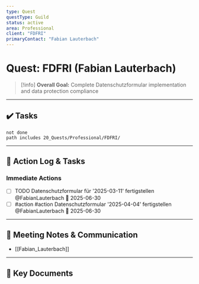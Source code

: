 ```yaml
---
type: Quest
questType: Guild
status: active
area: Professional
client: "FDFRI"
primaryContact: "Fabian Lauterbach"
---
```


# Quest: FDFRI (Fabian Lauterbach)

> [!info]
> **Overall Goal:** Complete Datenschutzformular implementation and data protection compliance

---

## ✔️ Tasks

```tasks
not done
path includes 20_Quests/Professional/FDFRI/
```

---

## 📝 Action Log & Tasks

### Immediate Actions
- [ ] TODO Datenschutzformular für '2025-03-11' fertigstellen @FabianLauterbach 📅 2025-06-30
- [ ] #action #action Datenschutzformular '2025-04-04' fertigstellen @FabianLauterbach 📅 2025-06-30

---

## 💬 Meeting Notes & Communication
- [[Fabian_Lauterbach]]

---

## 📎 Key Documents